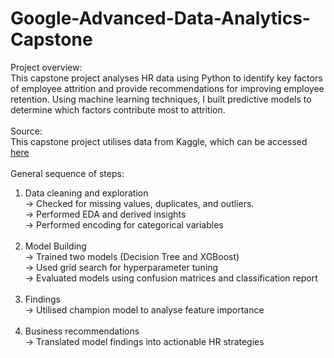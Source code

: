 # Google-Advanced-Data-Analytics-Capstone
Project overview: <br>
This capstone project analyses HR data using Python to identify key factors of employee attrition and provide recommendations for improving employee retention. Using machine learning techniques, I built predictive models to determine which factors contribute most to attrition. <br> <br>
Source: <br>
This capstone project utilises data from Kaggle, which can be accessed [here](https://www.kaggle.com/datasets/mfaisalqureshi/hr-analytics-and-job-prediction/discussion/454737)
<br><br>
General sequence of steps: <br> 
1) Data cleaning and exploration <br>
→ Checked for missing values, duplicates, and outliers. <br>
→ Performed EDA and derived insights <br>
→ Performed encoding for categorical variables <br> <br>
2) Model Building <br>
→ Trained two models (Decision Tree and XGBoost) <br>
→ Used grid search for hyperparameter tuning <br>
→ Evaluated models using confusion matrices and classification report <br> <br>
3) Findings <br>
→ Utilised champion model to analyse feature importance <br> <br>
4) Business recommendations <br>
→ Translated model findings into actionable HR strategies
